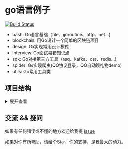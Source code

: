# go语言例子
[![Build Status](https://travis-ci.org/pibigstar/go-demo.svg?branch=master)](https://travis-ci.org/pibigstar/go-demo)

- bash: Go语言基础（file、goroutine、http、net...)
- blockchain: 用Go设计一个简单的区块链项目
- design: Go实现常用设计模式
- interview: Go面试易错知识点
- sdk: Go对接第三方工具（nsq、kafka、oss、redis...)
- spider: Go实现爬虫(QQ协议登录，QQ自动领礼物demo)
- utils: Go常用工具类

## 项目结构
<details>
<summary>展开查看</summary>
<pre><code>
├─base
│  ├─file
│  ├─flag
│  ├─goroutine
│  ├─http
│  │  ├─get_post
│  │  ├─restful
│  │  └─server
│  ├─json
│  ├─mail
│  ├─mysql
│  ├─net
│  │  ├─client
│  │  └─server
│  ├─reflect
│  ├─regexp
│  ├─shell
│  ├─sort
│  ├─string
│  ├─sync
│  ├─time
│  ├─xml
│  └─zip
│      └─test
├─blockchain
│  ├─core
│  ├─server
│  └─test
├─design
│  ├─adaptor
│  ├─chain
│  ├─decorator
│  ├─facade
│  ├─factory
│  │  ├─abstract
│  │  └─simple
│  ├─observer
│  ├─proxy
│  ├─singleton
│  ├─strategy
│  └─template
├─interview
│  ├─1
│  ├─10
│  ├─2
│  ├─3
│  ├─4
│  ├─5
│  ├─6
│  ├─7
│  ├─8
│  └─9
├─sdk
│  ├─alipay
│  ├─elasticsearch
│  ├─kafka
│  ├─nsq
│  │  ├─nsqio
│  │  └─test
│  ├─oss
│  ├─qq
│  ├─rabbitmq
│  ├─redis
│  ├─shortdomain
│  └─weixin
├─spider
│  ├─agent
│  ├─gift
│  │  ├─auto
│  │  └─hand
│  └─qq
│      ├─client
│      └─server
└─utils
    ├─cron
    ├─csv
    ├─encrypt
    ├─errutil
    ├─images
    ├─ip
    │  └─address
    ├─metadata
    ├─mock
    ├─multiconfig
    │  └─config
    ├─name
    ├─pool
    ├─retry
    ├─token
    ├─uuid
    └─xlsx
</pre></code>
</details>

## 交流 && 疑问
如果有任何错误或不懂的地方欢迎给我提 [issue](https://github.com/pibigstar/go-demo/issues)

如果对你有所帮助，请给个Star，你的支持，是我最大的动力。